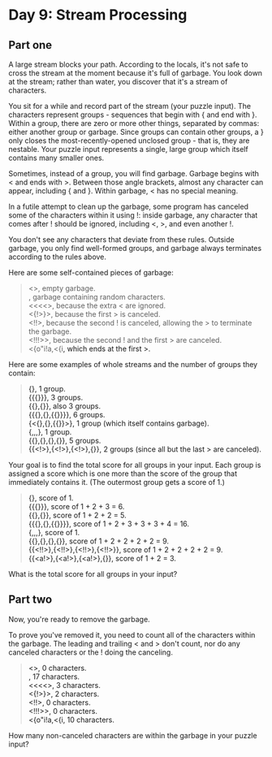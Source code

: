 # Day 9: Stream Processing
## Part one
A large stream blocks your path. According to the locals, it's not safe to cross the stream at the moment because it's full of garbage. You look down at the stream; rather than water, you discover that it's a stream of characters.

You sit for a while and record part of the stream (your puzzle input). The characters represent groups - sequences that begin with { and end with }. Within a group, there are zero or more other things, separated by commas: either another group or garbage. Since groups can contain other groups, a } only closes the most-recently-opened unclosed group - that is, they are nestable. Your puzzle input represents a single, large group which itself contains many smaller ones.

Sometimes, instead of a group, you will find garbage. Garbage begins with < and ends with >. Between those angle brackets, almost any character can appear, including { and }. Within garbage, < has no special meaning.

In a futile attempt to clean up the garbage, some program has canceled some of the characters within it using !: inside garbage, any character that comes after ! should be ignored, including <, >, and even another !.

You don't see any characters that deviate from these rules. Outside garbage, you only find well-formed groups, and garbage always terminates according to the rules above.

Here are some self-contained pieces of garbage:

> <>, empty garbage.  
> <random characters>, garbage containing random characters.  
> <<<<>, because the extra < are ignored.  
> <{!>}>, because the first > is canceled.  
> <!!>, because the second ! is canceled, allowing the > to terminate the garbage.  
> <!!!>>, because the second ! and the first > are canceled.  
> <{o"i!a,<{i<a>, which ends at the first >.  

Here are some examples of whole streams and the number of groups they contain:

> {}, 1 group.  
> {{{}}}, 3 groups.  
> {{},{}}, also 3 groups.  
> {{{},{},{{}}}}, 6 groups.  
> {<{},{},{{}}>}, 1 group (which itself contains garbage).  
> {<a>,<a>,<a>,<a>}, 1 group.  
> {{<a>},{<a>},{<a>},{<a>}}, 5 groups.  
> {{<!>},{<!>},{<!>},{<a>}}, 2 groups (since all but the last > are canceled).  

Your goal is to find the total score for all groups in your input. Each group is assigned a score which is one more than the score of the group that immediately contains it. (The outermost group gets a score of 1.)

> {}, score of 1.  
> {{{}}}, score of 1 + 2 + 3 = 6.  
> {{},{}}, score of 1 + 2 + 2 = 5.  
> {{{},{},{{}}}}, score of 1 + 2 + 3 + 3 + 3 + 4 = 16.  
> {<a>,<a>,<a>,<a>}, score of 1.  
> {{<ab>},{<ab>},{<ab>},{<ab>}}, score of 1 + 2 + 2 + 2 + 2 = 9.  
> {{<!!>},{<!!>},{<!!>},{<!!>}}, score of 1 + 2 + 2 + 2 + 2 = 9.  
> {{<a!>},{<a!>},{<a!>},{<ab>}}, score of 1 + 2 = 3.  

What is the total score for all groups in your input?

## Part two

Now, you're ready to remove the garbage.

To prove you've removed it, you need to count all of the characters within the garbage. The leading and trailing < and > don't count, nor do any canceled characters or the ! doing the canceling.

> <>, 0 characters.  
> <random characters>, 17 characters.  
> <<<<>, 3 characters.  
> <{!>}>, 2 characters.  
> <!!>, 0 characters.  
> <!!!>>, 0 characters.  
> <{o"i!a,<{i<a>, 10 characters.  

How many non-canceled characters are within the garbage in your puzzle input?

